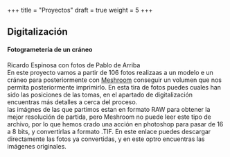 +++
title = "Proyectos"
draft = true
weight = 5
+++
## Digitalización
#### Fotogrametería de un cráneo
Ricardo Espinosa con fotos de Pablo de Arriba  
En este proyecto vamos a partir de 106 fotos realizaas a un modelo e un cráneo para posteriormente con [Meshroom](https://alicevision.org/#meshroom) conseguir un volumen que nos permita posteriormente imprimirlo. En esta tira de fotos puedes cuales han sido las posiciones de las tomas, en el apartado de digitalización encuentras más detalles a cerca del proceso.  
las imágnes de las que partimos estan en formato RAW para obtener la mejor resolución de partida, pero Meshroom no puede leer este tipo de archivo, por lo que hemos crado una acción en photoshop para pasar de 16 a 8 bits, y convertirlas a formato .TIF. En este enlace puedes descargar directamente las fotos ya convertidas, y en este optro encuentras las imágenes originales.
